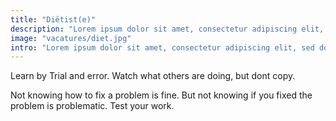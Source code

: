 ```yaml
---
title: "Diëtist(e)"
description: "Lorem ipsum dolor sit amet, consectetur adipiscing elit, sed do eiusmod tempor incididunt ut labore et dolore magna aliqua."
image: "vacatures/diet.jpg"
intro: "Lorem ipsum dolor sit amet, consectetur adipiscing elit, sed do eiusmod tempor incididunt ut labore et dolore magna aliqua. Ut enim ad minim veniam, quis nostrud exercitation ullamco laboris nisi ut aliquip ex ea commodo consequat."
---
```


Learn by Trial and error. Watch what others are doing, but dont copy.

Not knowing how to fix a problem is fine. But not knowing if you fixed the
problem is problematic. Test your work.
